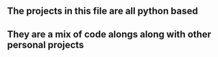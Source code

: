 ## The projects in this file are all python based

## They are a mix of code alongs along with other personal projects
